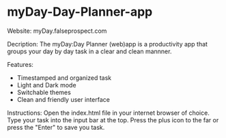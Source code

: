 # myDay-Day-Planner-app

Website:
myDay.falseprospect.com

Decription:
The myDay:Day Planner (web)app is a productivity app that groups your day by day task in a clear and clean mannner.

Features:
- Timestamped and organized task
- Light and Dark mode
- Switchable themes
- Clean and friendly user interface

Instructions:
Open the index.html file in your internet browser of choice.
Type your task into the input bar at the top.
Press the plus icon to the far or press the "Enter" to save you task.
